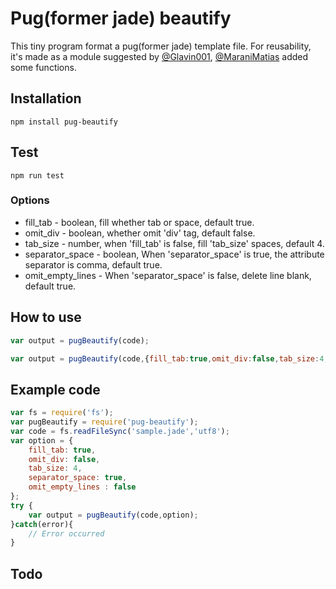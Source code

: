 # Pug(former jade) beautify
This tiny program format a pug(former jade) template file.
For reusability, it's made as a module suggested by [@Glavin001](https://github.com/Glavin001), [@MaraniMatias](https://github.com/MaraniMatias) added some functions.

## Installation
```shell
npm install pug-beautify
```
## Test
```shell
npm run test
```
### Options
* fill_tab - boolean, fill whether tab or space, default true.
* omit_div - boolean, whether omit 'div' tag, default false.
* tab_size - number, when 'fill_tab' is false, fill 'tab_size' spaces, default 4.
* separator_space - boolean, When 'separator_space' is true, the attribute separator is comma, default true.
* omit_empty_lines - When 'separator_space' is false, delete line blank, default true.

## How to use
```javascript
var output = pugBeautify(code);
```
```javascript
var output = pugBeautify(code,{fill_tab:true,omit_div:false,tab_size:4,separator_space:true});
```

## Example code
```javascript
var fs = require('fs');
var pugBeautify = require('pug-beautify');
var code = fs.readFileSync('sample.jade','utf8');
var option = {
    fill_tab: true,
    omit_div: false,
    tab_size: 4,
    separator_space: true,
    omit_empty_lines : false
};
try {
    var output = pugBeautify(code,option);
}catch(error){
    // Error occurred
}
```
## Todo
